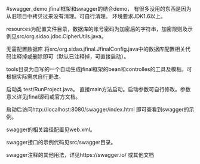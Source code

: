 #swagger_demo
jfinal框架和swagger的结合demo，
有很多没用的东西是因为从旧项目中拷贝过来没有清理。可自行清理。
环境要求JDK1.6以上。

resources为配置文件目录，数据库的账号密码为加密后的字符串，加密规则及示例见src/org.sidao.jdbc.CipherUtils.java。

无需配置数据库 将src/org.sidao.jfinal.JfinalConfig.java中的数据库配置相关代码注释掉或删除即可（默认已注释掉，可直接启动）。

tools目录为自写的一个自动生成jfinal框架的bean和controlles的工具及模板。可根据实际需求自行更改。

启动类 test/RunProject.java。
直接main方法启动。启动参数可自行修改。参数意义详见jfinal源码或官方文档。

启动后访问http://localhost:8080/swagger/index.html 即可查看到swagger的示例。

swagger的相关路径配置见web.xml。

swagger接口的示例代码见src/swagger目录。

swagger注释的其他用法，详见https://swagger.io/ 或其他文档


